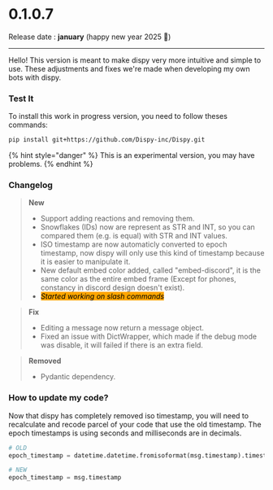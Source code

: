 # 0.1.0.7

Release date : **january** (happy new year 2025 🎉)

***

Hello! This version is meant to make dispy very more intuitive and simple to use. These adjustments and fixes we're made when developing my own bots with dispy.

### Test It

To install this work in progress version, you need to follow theses commands:

```sh
pip install git+https://github.com/Dispy-inc/Dispy.git
```

{% hint style="danger" %}
This is an experimental version, you may have problems.
{% endhint %}

### Changelog

> **New**
>
> * Support adding reactions and removing them.
> * Snowflakes (IDs) now are represent as STR and INT, so you can compared them (e.g. is equal) with STR and INT values.
> * ISO timestamp are now automaticly converted to epoch timestamp, now dispy will only use this kind of timestamp because it is easier to manipulate it.
> * New default embed color added, called "embed-discord", it is the same color as the entire embed frame (Except for phones, constancy in discord design doesn't exist).
> * _<mark style="background-color:orange;">Started working on slash commands</mark>_

> **Fix**
>
> * Editing a message now return a message object.
> * Fixed an issue with DictWrapper, which made if the debug mode was disable, it will failed if there is an extra field.

> **Removed**
>
> * Pydantic dependency.

### How to update my code?

Now that dispy has completely removed iso timestamp, you will need to recalculate and recode parcel of your code that use the old timestamp. The epoch timestamps is using seconds and milliseconds are in decimals.

```python
# OLD
epoch_timestamp = datetime.datetime.fromisoformat(msg.timestamp).timestamp()

# NEW
epoch_timestamp = msg.timestamp
```
